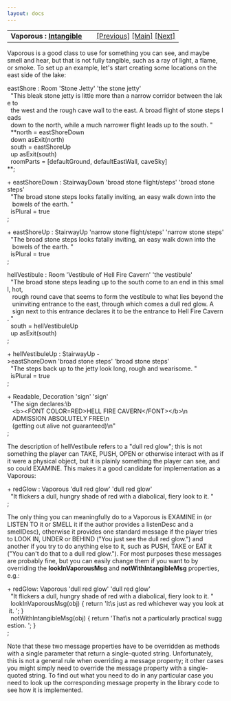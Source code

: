 ```yaml
---
layout: docs
---
```

<table width="100%" data-border="0" data-cellspacing="0"
data-cellpadding="3" data-bgcolor="#C0C0C0">
<colgroup>
<col style="width: 50%" />
<col style="width: 50%" />
</colgroup>
<tbody>
<tr>
<td style="text-align: left;"><strong>Vaporous : <a
href="intangible.html">Intangible</a><br />
</strong></td>
<td style="text-align: right;"><a href="occluder.html">[Previous]</a> <a
href="generalintroduction.html">[Main]</a> <a
href="simpleodor.html">[Next]</a></td>
</tr>
</tbody>
</table>

  
Vaporous is a good class to use for something you can see, and maybe
smell and hear, but that is not fully tangible, such as a ray of light,
a flame, or smoke. To set up an example, let's start creating some
locations on the east side of the lake:  
  
eastShore : Room 'Stone Jetty' 'the stone jetty'  
  "This bleak stone jetty is little more than a narrow corridor between the lake to  
  the west and the rough cave wall to the east. A broad flight of stone steps leads  
  down to the north, while a much narrower flight leads up to the south. "  
  **north = eastShoreDown  
  down asExit(north)  
  south = eastShoreUp  
  up asExit(south)  
  roomParts = \[defaultGround, defaultEastWall, caveSky\]  
**;  
  
+ eastShoreDown : StairwayDown 'broad stone flight/steps' 'broad stone
steps'  
  "The broad stone steps looks fatally inviting, an easy walk down into the  
   bowels of the earth. "  
  isPlural = true   
;  
  
+ eastShoreUp : StairwayUp 'narrow stone flight/steps' 'narrow stone
steps'  
  "The broad stone steps looks fatally inviting, an easy walk down into the  
   bowels of the earth. "  
  isPlural = true   
;  
  
hellVestibule : Room 'Vestibule of Hell Fire Cavern' 'the vestibule'  
  "The broad stone steps leading up to the south come to an end in this small, hot,  
   rough round cave that seems to form the vestibule to what lies beyond the  
   uninviting entrance to the east, through which comes a dull red glow. A  
   sign next to this entrance declares it to be the entrance to Hell Fire Cavern. "   
  south = hellVestibuleUp  
  up asExit(south)    
;  
  
+ hellVestibuleUp : StairwayUp -\>eastShoreDown 'broad stone steps' 'broad stone steps'  
  "The steps back up to the jetty look long, rough and wearisome. "  
  isPlural = true  
;  
  
+ Readable, Decoration 'sign' 'sign'  
  "The sign declares:\b  
   \<b\>\<FONT COLOR=RED\>HELL FIRE CAVERN\</FONT\>\</b\>\n  
   ADMISSION ABSOLUTELY FREE\n  
   (getting out alive not guaranteed)\n"  
;  
  
The description of hellVestibule refers to a "dull red glow"; this is
not something the player can TAKE, PUSH, OPEN or otherwise interact with
as if it were a physical object, but it is plainly something the player
can see, and so could EXAMINE. This makes it a good candidate for
implementation as a Vaporous:  
  
+ redGlow : Vaporous 'dull red glow' 'dull red glow'  
  "It flickers a dull, hungry shade of red with a diabolical, fiery look to it. "  
;  
  
The only thing you can meaningfully do to a Vaporous is EXAMINE in (or
LISTEN TO it or SMELL it if the author provides a listenDesc and a
smellDesc), otherwise it provides one standard message if the player
tries to LOOK IN, UNDER or BEHIND ("You just see the dull red glow.")
and another if you try to do anything else to it, such as PUSH, TAKE or
EAT it ("You can't do that to a dull red glow."). For most purposes
these messages are probably fine, but you can easily change them if you
want to by overriding the **lookInVaporousMsg** and
**notWithIntangibleMsg** properties, e.g.:  
  
+ redGlow: Vaporous 'dull red glow' 'dull red glow'  
  "It flickers a dull, hungry shade of red with a diabolical, fiery look to it. "  
  lookInVaporousMsg(obj) { return 'It\\s just as red whichever way you look at it. '; }  
  notWithIntangibleMsg(obj) { return 'That\\s not a particularly practical suggestion. '; }  
;  
  
Note that these two message properties have to be overridden as methods
with a single parameter that return a single-quoted string.
Unfortunately, this is not a general rule when overriding a message
property; it other cases you might simply need to override the message
property with a single-quoted string. To find out what you need to do in
any particular case you need to look up the corresponding message
property in the library code to see how it is implemented.  
  
  
